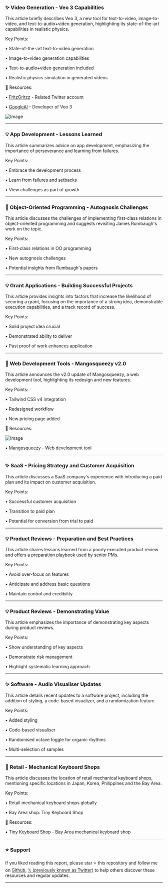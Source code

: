 ### ✨ Video Generation - Veo 3 Capabilities

This article briefly describes Veo 3, a new tool for text-to-video, image-to-video, and text-to-audio+video generation, highlighting its state-of-the-art capabilities in realistic physics.


Key Points:

• State-of-the-art text-to-video generation

• Image-to-video generation capabilities

•  Text-to-audio+video generation included

• Realistic physics simulation in generated videos


🔗 Resources:

• [FritzGritzz](https://x.com/FritzGritzz) -  Related Twitter account

• [GoogleAI](https://x.com/GoogleAI) - Developer of Veo 3

![Image](https://pbs.twimg.com/amplify_video_thumb/1926324349201440768/img/NhwZSBf6ih6vVAzz.jpg)


---

### 💡 App Development - Lessons Learned

This article summarizes advice on app development, emphasizing the importance of perseverance and learning from failures.


Key Points:

• Embrace the development process

• Learn from failures and setbacks

• View challenges as part of growth


---

### 🤖 Object-Oriented Programming - Autognosis Challenges

This article discusses the challenges of implementing first-class relations in object-oriented programming and suggests revisiting James Rumbaugh's work on the topic.


Key Points:

• First-class relations in OO programming

• New autognosis challenges

• Potential insights from Rumbaugh's papers


---

### 💡 Grant Applications - Building Successful Projects

This article provides insights into factors that increase the likelihood of securing a grant, focusing on the importance of a strong idea, demonstrable execution capabilities, and a track record of success.


Key Points:

• Solid project idea crucial

• Demonstrated ability to deliver

• Past proof of work enhances application


---

### 🚀 Web Development Tools - Mangosqueezy v2.0

This article announces the v2.0 update of Mangosqueezy, a web development tool, highlighting its redesign and new features.


Key Points:

• Tailwind CSS v4 integration

• Redesigned workflow

• New pricing page added


🔗 Resources:

![Image](https://pbs.twimg.com/amplify_video_thumb/1923893943894409220/img/YuhjmbWXHy2vKQY2.jpg)

• [Mangosqueezy](mangosqueezy.com) - Web development tool


---

### ✨ SaaS - Pricing Strategy and Customer Acquisition

This article discusses a SaaS company's experience with introducing a paid plan and its impact on customer acquisition.


Key Points:

• Successful customer acquisition

• Transition to paid plan

• Potential for conversion from trial to paid


---

### 💡 Product Reviews - Preparation and Best Practices

This article shares lessons learned from a poorly executed product review and offers a preparation playbook used by senior PMs.


Key Points:

• Avoid over-focus on features

• Anticipate and address basic questions

• Maintain control and credibility


---

### 💡 Product Reviews - Demonstrating Value

This article emphasizes the importance of demonstrating key aspects during product reviews.


Key Points:

• Show understanding of key aspects

• Demonstrate risk management

• Highlight systematic learning approach


---

### ✨ Software - Audio Visualiser Updates

This article details recent updates to a software project, including the addition of styling, a code-based visualizer, and a randomization feature.

Key Points:

• Added styling

• Code-based visualiser

• Randomised octave toggle for organic rhythms

• Multi-selection of samples


---

### 🚀 Retail - Mechanical Keyboard Shops

This article discusses the location of retail mechanical keyboard shops, mentioning specific locations in Japan, Korea, Philippines and the Bay Area.


Key Points:

• Retail mechanical keyboard shops globally

• Bay Area shop: Tiny Keyboard Shop


🔗 Resources:

• [Tiny Keyboard Shop](https://instagram.com/tinykeyboardshop?igsh=NTc4MTIwNjQ2YQ==) - Bay Area mechanical keyboard shop


---

### ⭐️ Support

If you liked reading this report, please star ⭐️ this repository and follow me on [Github](https://github.com/Drix10), [𝕏 (previously known as Twitter)](https://x.com/DRIX_10_) to help others discover these resources and regular updates.

---